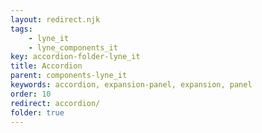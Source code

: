 ```yaml
---
layout: redirect.njk
tags: 
    - lyne_it
    - lyne_components_it
key: accordion-folder-lyne_it
title: Accordion
parent: components-lyne_it
keywords: accordion, expansion-panel, expansion, panel
order: 10
redirect: accordion/
folder: true
---
```

